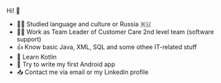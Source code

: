 Hi! 👋

- 👩‍🎓 Studied language and culture or Russia 🇷🇺
- 👩‍💼 Work as Team Leader of Customer Care 2nd level team (software support)
- 👍 Know basic Java, XML, SQL and some othee IT-related stuff
- 📖 Learn Kotlin
- 🤔 Try to write my first Android app
- 📥 Contact me via email or my Linkedin profile

